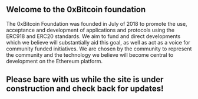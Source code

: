 ## Welcome to the 0xBitcoin foundation

The 0xBitcoin Foundation was founded in July of 2018 to promote the use, acceptance and development of applications and protocols using the ERC918 and ERC20 standards. We aim to fund and direct developments which we believe will substantially aid this goal, as well as act as a voice for community funded initiatives. We are chosen by the community to represent the community and the technology we believe will become central to development on the Ethereum platform. 

## Please bare with us while the site is under construction and check back for updates!


